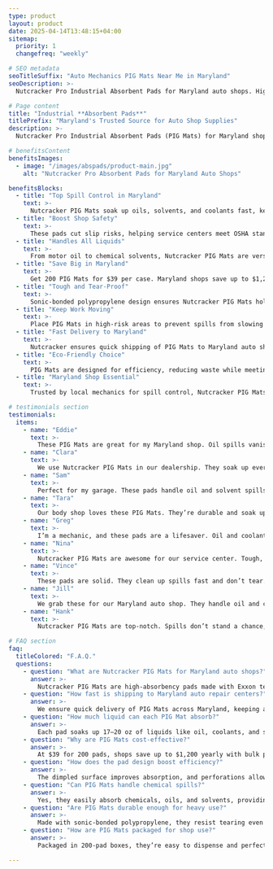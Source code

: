 ```yaml
---
type: product
layout: product
date: 2025-04-14T13:48:15+04:00
sitemap:
  priority: 1
  changefreq: "weekly"

# SEO metadata
seoTitleSuffix: "Auto Mechanics PIG Mats Near Me in Maryland"
seoDescription: >-
  Nutcracker Pro Industrial Absorbent Pads for Maryland auto shops. High-performance PIG Mats with Exxon technology. Durable, cost-effective spill control for dealerships.

# Page content
title: "Industrial **Absorbent Pads**"
titlePrefix: "Maryland's Trusted Source for Auto Shop Supplies"
description: >-
  Nutcracker Pro Industrial Absorbent Pads (PIG Mats) for Maryland shops. Absorb up to 20 oz of oil, solvents, and more. Durable, cost-saving bulk packs for auto repair.

# benefitsContent
benefitsImages:
  - image: "/images/abspads/product-main.jpg"
    alt: "Nutcracker Pro Absorbent Pads for Maryland Auto Shops"

benefitsBlocks:
  - title: "Top Spill Control in Maryland"
    text: >-
      Nutcracker PIG Mats soak up oils, solvents, and coolants fast, keeping service bays clean and safe from messy spills.
  - title: "Boost Shop Safety"
    text: >-
      These pads cut slip risks, helping service centers meet OSHA standards and protect technicians and customers.
  - title: "Handles All Liquids"
    text: >-
      From motor oil to chemical solvents, Nutcracker PIG Mats are versatile for auto shops and body shops tackling various spills.
  - title: "Save Big in Maryland"
    text: >-
      Get 200 PIG Mats for $39 per case. Maryland shops save up to $1,200 yearly with bulk orders and fewer reorders.
  - title: "Tough and Tear-Proof"
    text: >-
      Sonic-bonded polypropylene design ensures Nutcracker PIG Mats hold up in busy shops without fraying or leaving residue.
  - title: "Keep Work Moving"
    text: >-
      Place PIG Mats in high-risk areas to prevent spills from slowing down workflow, perfect for busy service bays.
  - title: "Fast Delivery to Maryland"
    text: >-
      Nutcracker ensures quick shipping of PIG Mats to Maryland auto shops, keeping garages stocked with reliable spill control.
  - title: "Eco-Friendly Choice"
    text: >-
      PIG Mats are designed for efficiency, reducing waste while meeting environmental standards.
  - title: "Maryland Shop Essential"
    text: >-
      Trusted by local mechanics for spill control, Nutcracker PIG Mats are a must-have for dealerships and service centers.

# testimonials section
testimonials:
  items:
    - name: "Eddie"
      text: >-
        These PIG Mats are great for my Maryland shop. Oil spills vanish fast, and they’re tough. Best price I’ve found.
    - name: "Clara"
      text: >-
        We use Nutcracker PIG Mats in our dealership. They soak up everything, and the bulk pack saves us cash.
    - name: "Sam"
      text: >-
        Perfect for my garage. These pads handle oil and solvent spills like a pro. Never going back to cheap mats.
    - name: "Tara"
      text: >-
        Our body shop loves these PIG Mats. They’re durable and soak up messes quick. Keeps our floor clean.
    - name: "Greg"
      text: >-
        I’m a mechanic, and these pads are a lifesaver. Oil and coolant spills? Gone in seconds. Worth every penny.
    - name: "Nina"
      text: >-
        Nutcracker PIG Mats are awesome for our service center. Tough, absorbent, and cheap in bulk. Highly recommend.
    - name: "Vince"
      text: >-
        These pads are solid. They clean up spills fast and don’t tear. My shop’s been using them for months, no issues.
    - name: "Jill"
      text: >-
        We grab these for our Maryland auto shop. They handle oil and chemicals easily, and the price is unbeatable.
    - name: "Hank"
      text: >-
        Nutcracker PIG Mats are top-notch. Spills don’t stand a chance, and they last. Great for any busy garage.

# FAQ section
faq:
  titleColored: "F.A.Q."
  questions:
    - question: "What are Nutcracker PIG Mats for Maryland auto shops?"
      answer: >-
        Nutcracker PIG Mats are high-absorbency pads made with Exxon technology. They control oil, solvent, and chemical spills with ease.
    - question: "How fast is shipping to Maryland auto repair centers?"
      answer: >-
        We ensure quick delivery of PIG Mats across Maryland, keeping auto shops stocked and ready.
    - question: "How much liquid can each PIG Mat absorb?"
      answer: >-
        Each pad soaks up 17–20 oz of liquids like oil, coolants, and solvents, ensuring reliable spill control.
    - question: "Why are PIG Mats cost-effective?"
      answer: >-
        At $39 for 200 pads, shops save up to $1,200 yearly with bulk purchases and fewer restocks.
    - question: "How does the pad design boost efficiency?"
      answer: >-
        The dimpled surface improves absorption, and perforations allow mechanics to tear off custom sizes.
    - question: "Can PIG Mats handle chemical spills?"
      answer: >-
        Yes, they easily absorb chemicals, oils, and solvents, providing versatile spill control solutions.
    - question: "Are PIG Mats durable enough for heavy use?"
      answer: >-
        Made with sonic-bonded polypropylene, they resist tearing even in high-traffic automotive shops.
    - question: "How are PIG Mats packaged for shop use?"
      answer: >-
        Packaged in 200-pad boxes, they’re easy to dispense and perfect for busy service centers.

---
```

